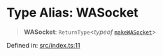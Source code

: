 # Type Alias: WASocket

> **WASocket**: `ReturnType`\<*typeof* [`makeWASocket`](../functions/makeWASocket.md)\>

Defined in: [src/index.ts:11](https://github.com/Fokusdotid/Baileys/blob/e5a24e138f3b69cf124e0406999e537d5c9a6c18/src/index.ts#L11)
